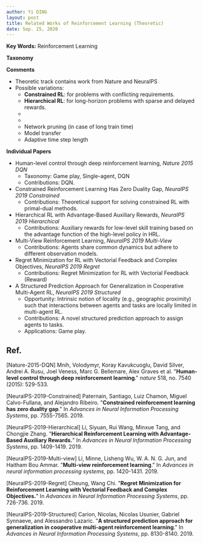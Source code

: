 ```yaml
---
author: Yi DING
layout: post
title: Related Works of Reinforcement Learning (Theoretic)
date: Sep. 25, 2020
---
```


**Key Words:** Reinforcement Learning

**Taxonomy**

**Comments**

* Theoretic track contains work from Nature and NeuraIPS
* Possible variations: 
  * **Constrained RL**: for problems with conflicting requirements.
  * **Hierarchical RL**: for long-horizon problems with sparse and delayed rewards.
  * 
  * 
  * Network pruning (in case of long train time)
  * Model transfer
  * Adaptive time step length

**Individual Papers**

* Human-level control through deep reinforcement learning, *Nature 2015 DQN*
  * Taxonomy: Game play, Single-agent, DQN
  * Contributions: DQN.
* Constrained Reinforcement Learning Has Zero Duality Gap, *NeuraIPS 2019 Constrained*
  * Contributions: Theoretical support for solving constrained RL with primal-dual methods.
* Hierarchical RL with Advantage-Based Auxiliary Rewards, *NeuraIPS 2019 Hierarchical*
  * Contributions: Auxiliary rewards for low-level skill training based on the advantage function of the high-level policy in HRL.
* Multi-View Reinforcement Learning, *NeuraIPS 2019 Multi-View*
  * Contributions: Agents share common dynamics but adhere to different observation models.
* Regret Minimization for RL with Vectorial Feedback and Complex Objectives, *NeuraIPS 2019 Regret*
  * Contributions: Regret Minimization for RL with Vectorial Feedback (Reward)
* A Structured Prediction Approach for Generalization in Cooperative Multi-Agent RL, *NeuraIPS 2019 Structured*
  * Opportunity: Intrinsic notion of locality (e.g., geographic proximity) such that interactions between agents and tasks are locally limited in multi-agent RL.
  * Contributions: A novel structured prediction approach to assign agents to tasks.
  * Applications: Game play.

## Ref.

[Nature-2015-DQN] Mnih, Volodymyr, Koray Kavukcuoglu, David Silver, Andrei A. Rusu, Joel Veness, Marc G. Bellemare, Alex Graves et al. "**Human-level control through deep reinforcement learning**." *nature* 518, no. 7540 (2015): 529-533.

[NeuraIPS-2019-Constrained] Paternain, Santiago, Luiz Chamon, Miguel Calvo-Fullana, and Alejandro Ribeiro. "**Constrained reinforcement learning has zero duality gap**." In *Advances in Neural Information Processing Systems*, pp. 7555-7565. 2019.

[NeuraIPS-2019-Hierarchical] Li, Siyuan, Rui Wang, Minxue Tang, and Chongjie Zhang. "**Hierarchical Reinforcement Learning with Advantage-Based Auxiliary Rewards.**" In *Advances in Neural Information Processing Systems*, pp. 1409-1419. 2019.

[NeuraIPS-2019-Multi-view] Li, Minne, Lisheng Wu, W. A. N. G. Jun, and Haitham Bou Ammar. "**Multi-view reinforcement learning**." In *Advances in neural information processing systems*, pp. 1420-1431. 2019.

[NeuraIPS-2019-Regret] Cheung, Wang Chi. "**Regret Minimization for Reinforcement Learning with Vectorial Feedback and Complex Objectives.**" In *Advances in Neural Information Processing Systems*, pp. 726-736. 2019.

[NeuraIPS-2019-Structured] Carion, Nicolas, Nicolas Usunier, Gabriel Synnaeve, and Alessandro Lazaric. "**A structured prediction approach for generalization in cooperative multi-agent reinforcement learning**." In *Advances in Neural Information Processing Systems*, pp. 8130-8140. 2019.

